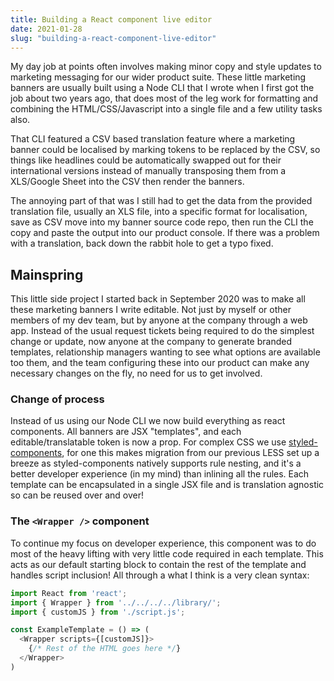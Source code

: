 ```yaml
---
title: Building a React component live editor
date: 2021-01-28
slug: "building-a-react-component-live-editor"
---
```


My day job at points often involves making minor copy and style updates to marketing messaging for our wider product suite. These little marketing banners are usually built using a Node CLI that I wrote when I first got the job about two years ago, that does most of the leg work for formatting and combining the HTML/CSS/Javascript into a single file and a few utility tasks also.

That CLI featured a CSV based translation feature where a marketing banner could be localised by marking tokens to be replaced by the CSV, so things like headlines could be automatically swapped out for their international versions instead of manually transposing them from a XLS/Google Sheet into the CSV then render the banners.

The annoying part of that was I still had to get the data from the provided translation file, usually an XLS file, into a specific format for localisation, save as CSV move into my banner source code repo, then run the CLI the  copy and paste the output into our product console. If there was a problem with a translation, back down the rabbit hole to get a typo fixed.

## Mainspring

This little side project I started back in September 2020 was to make all these marketing banners I write editable. Not just by myself or other members of my dev team, but by anyone at the company through a web app. Instead of the usual request tickets being required to do the simplest change or update, now anyone at the company to generate branded templates,  relationship managers wanting to see what options are available too them, and the team configuring these into our product can make any necessary changes on the fly, no need for us to get involved.

### Change of process

Instead of us using our Node CLI we now build everything as react components.
All banners are JSX "templates", and each editable/translatable token is now a prop. For complex CSS we use [styled-components](https://styled-components.com/), for one this makes migration from our previous LESS set up a breeze as styled-components natively supports rule nesting, and it's a better developer experience (in my mind) than inlining all the rules. Each template can be encapsulated in a single JSX file and is translation agnostic so can be reused over and over! 

### The `<Wrapper />` component

To continue my focus on developer experience, this component was to do most of the heavy lifting with very little code required in each template. This acts as our default starting block to contain the rest of the template and handles script inclusion! All through a what I think is a very clean syntax:

```js
import React from 'react';
import { Wrapper } from '../../../../library/';
import { customJS } from './script.js';

const ExampleTemplate = () => (
  <Wrapper scripts={[customJS]}>
    {/* Rest of the HTML goes here */}
  </Wrapper>
)
```




